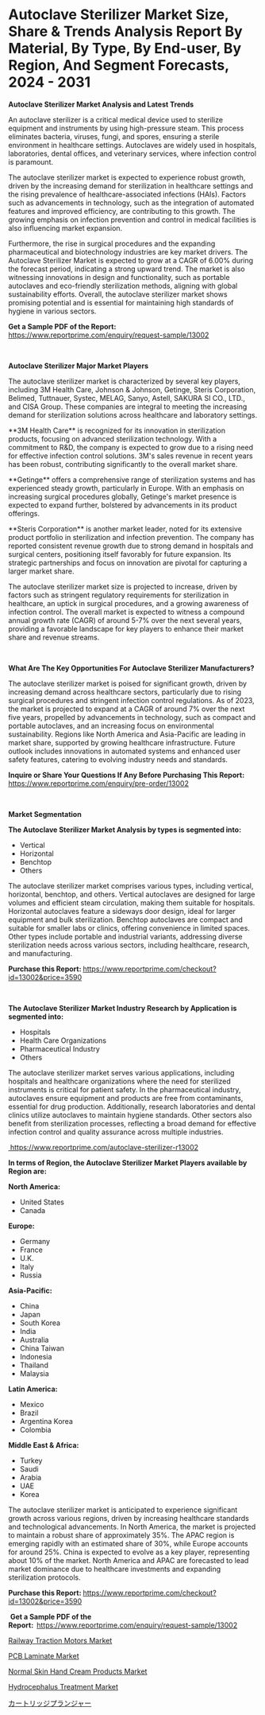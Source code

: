 <p><h1>Autoclave Sterilizer Market Size, Share & Trends Analysis Report By Material, By Type, By End-user, By Region, And Segment Forecasts, 2024 - 2031</h1></p><p><strong>Autoclave Sterilizer Market Analysis and Latest Trends</strong></p>
<p><p>An autoclave sterilizer is a critical medical device used to sterilize equipment and instruments by using high-pressure steam. This process eliminates bacteria, viruses, fungi, and spores, ensuring a sterile environment in healthcare settings. Autoclaves are widely used in hospitals, laboratories, dental offices, and veterinary services, where infection control is paramount.</p><p>The autoclave sterilizer market is expected to experience robust growth, driven by the increasing demand for sterilization in healthcare settings and the rising prevalence of healthcare-associated infections (HAIs). Factors such as advancements in technology, such as the integration of automated features and improved efficiency, are contributing to this growth. The growing emphasis on infection prevention and control in medical facilities is also influencing market expansion.</p><p>Furthermore, the rise in surgical procedures and the expanding pharmaceutical and biotechnology industries are key market drivers. The Autoclave Sterilizer Market is expected to grow at a CAGR of 6.00% during the forecast period, indicating a strong upward trend. The market is also witnessing innovations in design and functionality, such as portable autoclaves and eco-friendly sterilization methods, aligning with global sustainability efforts. Overall, the autoclave sterilizer market shows promising potential and is essential for maintaining high standards of hygiene in various sectors.</p></p>
<p><strong>Get a Sample PDF of the Report:&nbsp;</strong> <a href="https://www.reportprime.com/enquiry/request-sample/13002">https://www.reportprime.com/enquiry/request-sample/13002</a></p>
<p>&nbsp;</p>
<p><strong>Autoclave Sterilizer Major Market Players</strong></p>
<p><p>The autoclave sterilizer market is characterized by several key players, including 3M Health Care, Johnson & Johnson, Getinge, Steris Corporation, Belimed, Tuttnauer, Systec, MELAG, Sanyo, Astell, SAKURA SI CO., LTD., and CISA Group. These companies are integral to meeting the increasing demand for sterilization solutions across healthcare and laboratory settings.</p><p>**3M Health Care** is recognized for its innovation in sterilization products, focusing on advanced sterilization technology. With a commitment to R&D, the company is expected to grow due to a rising need for effective infection control solutions. 3M's sales revenue in recent years has been robust, contributing significantly to the overall market share.</p><p>**Getinge** offers a comprehensive range of sterilization systems and has experienced steady growth, particularly in Europe. With an emphasis on increasing surgical procedures globally, Getinge's market presence is expected to expand further, bolstered by advancements in its product offerings.</p><p>**Steris Corporation** is another market leader, noted for its extensive product portfolio in sterilization and infection prevention. The company has reported consistent revenue growth due to strong demand in hospitals and surgical centers, positioning itself favorably for future expansion. Its strategic partnerships and focus on innovation are pivotal for capturing a larger market share.</p><p>The autoclave sterilizer market size is projected to increase, driven by factors such as stringent regulatory requirements for sterilization in healthcare, an uptick in surgical procedures, and a growing awareness of infection control. The overall market is expected to witness a compound annual growth rate (CAGR) of around 5-7% over the next several years, providing a favorable landscape for key players to enhance their market share and revenue streams.</p></p>
<p>&nbsp;</p>
<p><strong>What Are The Key Opportunities For Autoclave Sterilizer Manufacturers?</strong></p>
<p><p>The autoclave sterilizer market is poised for significant growth, driven by increasing demand across healthcare sectors, particularly due to rising surgical procedures and stringent infection control regulations. As of 2023, the market is projected to expand at a CAGR of around 7% over the next five years, propelled by advancements in technology, such as compact and portable autoclaves, and an increasing focus on environmental sustainability. Regions like North America and Asia-Pacific are leading in market share, supported by growing healthcare infrastructure. Future outlook includes innovations in automated systems and enhanced user safety features, catering to evolving industry needs and standards.</p></p>
<p><strong>Inquire or Share Your Questions If Any Before Purchasing This Report:</strong> <a href="https://www.reportprime.com/enquiry/pre-order/13002">https://www.reportprime.com/enquiry/pre-order/13002</a></p>
<p>&nbsp;</p>
<p><strong>Market Segmentation</strong></p>
<p><strong>The Autoclave Sterilizer Market Analysis by types is segmented into:</strong></p>
<p><ul><li>Vertical</li><li>Horizontal</li><li>Benchtop</li><li>Others</li></ul></p>
<p><p>The autoclave sterilizer market comprises various types, including vertical, horizontal, benchtop, and others. Vertical autoclaves are designed for large volumes and efficient steam circulation, making them suitable for hospitals. Horizontal autoclaves feature a sideways door design, ideal for larger equipment and bulk sterilization. Benchtop autoclaves are compact and suitable for smaller labs or clinics, offering convenience in limited spaces. Other types include portable and industrial variants, addressing diverse sterilization needs across various sectors, including healthcare, research, and manufacturing.</p></p>
<p><strong>Purchase this Report:&nbsp;</strong><a href="https://www.reportprime.com/checkout?id=13002&price=3590">https://www.reportprime.com/checkout?id=13002&price=3590</a></p>
<p>&nbsp;</p>
<p><strong>The Autoclave Sterilizer Market Industry Research by Application is segmented into:</strong></p>
<p><ul><li>Hospitals</li><li>Health Care Organizations</li><li>Pharmaceutical Industry</li><li>Others</li></ul></p>
<p><p>The autoclave sterilizer market serves various applications, including hospitals and healthcare organizations where the need for sterilized instruments is critical for patient safety. In the pharmaceutical industry, autoclaves ensure equipment and products are free from contaminants, essential for drug production. Additionally, research laboratories and dental clinics utilize autoclaves to maintain hygiene standards. Other sectors also benefit from sterilization processes, reflecting a broad demand for effective infection control and quality assurance across multiple industries.</p></p>
<p><a href="https://www.reportprime.com/autoclave-sterilizer-r13002">&nbsp;https://www.reportprime.com/autoclave-sterilizer-r13002</a></p>
<p><strong>In terms of Region, the Autoclave Sterilizer Market Players available by Region are:</strong></p>
<p>
    <p> <strong> North America: </strong>
        <ul>
            <li>United States</li>
            <li>Canada</li>
        </ul>
        </p> 
    <p> <strong> Europe: </strong>
        <ul>
            <li>Germany</li>
            <li>France</li>
            <li>U.K.</li>
            <li>Italy</li>
            <li>Russia</li>
        </ul>
        </p> 
    <p> <strong> Asia-Pacific: </strong>
        <ul>
            <li>China</li>
            <li>Japan</li>
            <li>South Korea</li>
            <li>India</li>
            <li>Australia</li>
            <li>China Taiwan</li>
            <li>Indonesia</li>
            <li>Thailand</li>
            <li>Malaysia</li>
        </ul>
        </p> 
    <p> <strong> Latin America: </strong>
        <ul>
            <li>Mexico</li>
            <li>Brazil</li>
            <li>Argentina Korea</li>
            <li>Colombia</li>
        </ul>
        </p> 
    <p> <strong> Middle East & Africa: </strong>
        <ul>
            <li>Turkey</li>
            <li>Saudi</li>
            <li>Arabia</li>
            <li>UAE</li>
            <li>Korea</li>
        </ul>
    </p>
    </p>
<p><p>The autoclave sterilizer market is anticipated to experience significant growth across various regions, driven by increasing healthcare standards and technological advancements. In North America, the market is projected to maintain a robust share of approximately 35%. The APAC region is emerging rapidly with an estimated share of 30%, while Europe accounts for around 25%. China is expected to evolve as a key player, representing about 10% of the market. North America and APAC are forecasted to lead market dominance due to healthcare investments and expanding sterilization protocols.</p></p>
<p><strong>Purchase this Report: </strong><a href="https://www.reportprime.com/checkout?id=13002&price=3590">https://www.reportprime.com/checkout?id=13002&price=3590</a></p>
<p>&nbsp;<strong>Get a Sample PDF of the Report:&nbsp;&nbsp;</strong><a href="https://www.reportprime.com/enquiry/request-sample/13002">https://www.reportprime.com/enquiry/request-sample/13002</a></p>
<p><strong></strong></p>
<p><p><a href="https://github.com/MoonZANDRA/Market-Research-Report-List-1/blob/main/railway-traction-motors-market.md">Railway Traction Motors Market</a></p><p><a href="https://www.linkedin.com/pulse/insights-pcb-laminate-market-players-size-geographical-regions-l4krc?trackingId=QBkw2YfoRqGGHScoARvVIw%3D%3D">PCB Laminate Market</a></p><p><a href="https://issuu.com/reportprime-2/docs/normal-skin-hand-cream-products-mar_f6a7ca2cd5b0df">Normal Skin Hand Cream Products Market</a></p><p><a href="https://medium.com/@tracey.gray97887/what-is-influencing-the-future-of-hydrocephalus-treatment-3e07d6f862a1">Hydrocephalus Treatment Market</a></p><p><a href="https://medium.com/@giygjksk10/%E3%82%B0%E3%83%AD%E3%83%BC%E3%83%90%E3%83%AB%E3%82%AB%E3%83%BC%E3%83%88%E3%83%AA%E3%83%83%E3%82%B8%E3%83%97%E3%83%A9%E3%83%B3%E3%82%B8%E3%83%A3%E3%83%BC%E3%83%9E%E3%83%BC%E3%82%B1%E3%83%83%E3%83%88%E3%81%AE%E3%83%88%E3%83%AC%E3%83%B3%E3%83%89%E3%81%A8%E3%82%A4%E3%83%8E%E3%83%99%E3%83%BC%E3%82%B7%E3%83%A7%E3%83%B3-%E5%85%88%E8%A6%8B%E3%81%AE%E6%98%8E%E3%81%AE%E3%81%82%E3%82%8B%E5%88%86%E6%9E%90-2024%E5%B9%B4-2031%E5%B9%B4-92beaf774cf0">カートリッジプランジャー</a></p></p>